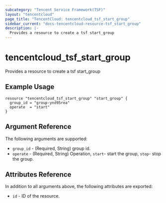 ```yaml
---
subcategory: "Tencent Service Framework(TSF)"
layout: "tencentcloud"
page_title: "TencentCloud: tencentcloud_tsf_start_group"
sidebar_current: "docs-tencentcloud-resource-tsf_start_group"
description: |-
  Provides a resource to create a tsf start_group
---
```


# tencentcloud_tsf_start_group

Provides a resource to create a tsf start_group

## Example Usage

```hcl
resource "tencentcloud_tsf_start_group" "start_group" {
  group_id = "group-ynd95rea"
  operate  = "start"
}
```

## Argument Reference

The following arguments are supported:

* `group_id` - (Required, String) group id.
* `operate` - (Required, String) Operation, `start`- start the group, `stop`- stop the group.

## Attributes Reference

In addition to all arguments above, the following attributes are exported:

* `id` - ID of the resource.



